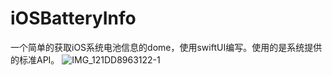 # iOSBatteryInfo
一个简单的获取iOS系统电池信息的dome，使用swiftUI编写。使用的是系统提供的标准API。
![IMG_121DD8963122-1](https://github.com/codehacker2023/iOSBatteryInfo/assets/130944036/2d42028f-d40a-4d89-953b-2df487e35735)
